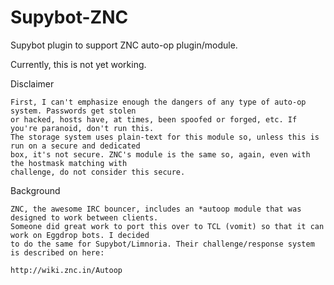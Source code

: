 Supybot-ZNC
===========

Supybot plugin to support ZNC auto-op plugin/module.

Currently, this is not yet working. 

Disclaimer

    First, I can't emphasize enough the dangers of any type of auto-op system. Passwords get stolen
    or hacked, hosts have, at times, been spoofed or forged, etc. If you're paranoid, don't run this.
    The storage system uses plain-text for this module so, unless this is run on a secure and dedicated
    box, it's not secure. ZNC's module is the same so, again, even with the hostmask matching with
    challenge, do not consider this secure.
    
Background

    ZNC, the awesome IRC bouncer, includes an *autoop module that was designed to work between clients.
    Someone did great work to port this over to TCL (vomit) so that it can work on Eggdrop bots. I decided
    to do the same for Supybot/Limnoria. Their challenge/response system is described on here:
    
    http://wiki.znc.in/Autoop
    
    
